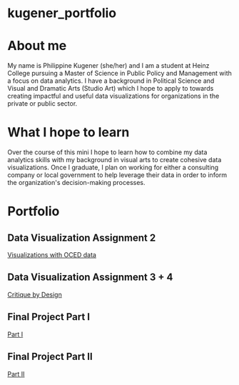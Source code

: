 # kugener_portfolio

# About me

My name is Philippine Kugener (she/her) and I am a student at Heinz College pursuing a Master of Science in Public Policy and Management with a focus on data analytics. I have a background in Political Science and Visual and Dramatic Arts (Studio Art) which I hope to apply to towards creating impactful and useful data visualizations for organizations in the private or public sector. 

# What I hope to learn

Over the course of this mini I hope to learn how to combine my data analytics skills with my background in visual arts to create cohesive data visualizations. Once I graduate, I plan on working for either a consulting company or local government to help leverage their data in order to inform the organization's decision-making processes.

# Portfolio

## Data Visualization Assignment 2

[Visualizations with OCED data](/dataviz2.md)

## Data Visualization Assignment 3 + 4

[Critique by Design](/Assignment34.md)

## Final Project Part I

[Part I](/part1.md)

## Final Project Part II

[Part II](/part2.md)


